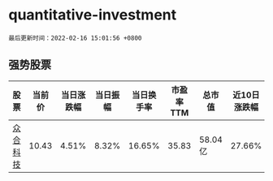 # quantitative-investment

`最后更新时间：2022-02-16 15:01:56 +0800`

## 强势股票

|股票|当前价|当日涨跌幅|当日振幅|当日换手率|市盈率TTM|总市值|近10日涨跌幅|
|----|----|----|----|----|----|----|----|
|[众合科技](https://xueqiu.com/S/SZ000925)|10.43|4.51%|8.32%|16.65%|35.83|58.04亿|27.66%|
